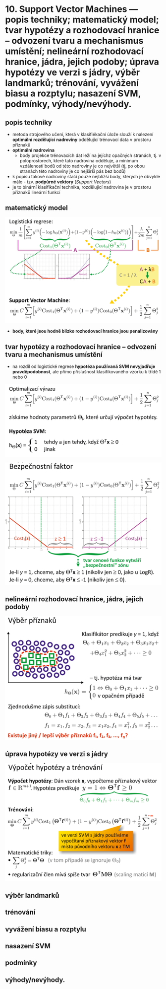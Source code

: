 # 10. Support Vector Machines — popis techniky; matematický model; tvar hypotézy a rozhodovacı́ hranice – odvozenı́ tvaru a mechanismus umı́stěnı́; nelineárnı́ rozhodovacı́ hranice, jádra, jejich podoby; úprava hypotézy ve verzi s jádry, výběr landmarků; trénovánı́, vyváženı́ biasu a rozptylu; nasazenı́ SVM, podmı́nky, výhody/nevýhody.

## popis techniky
- metoda strojového učení, která v klasifiékační úlože slouží k nalezení **optimální rozdělující nadroviny** oddělující trénovací data v prostoru příznaků
- **optimální nadrovina**
    - body projekce trénovacích dat leží na jejíchz opačných stranách, tj. v poloprostorech, které tato nadrovina odděluje, a minimum vzdáleností bodů od této nadroviny je co největší (tj, po obou stranách této nadroviny je co nejšírší pás bez bodů)
- k popisu takové nadroviny stačí pouze nejbližší body, kterých je obvykle málo - tzv. **podpůrné vektory** (_Support Vectors_)
- je to binární klasifikační technika, rozdělující nadrovina je v prostoru příznaků lineární funkcí 

## matematický model
![](res/model.png)

- **body, které jsou hodně blízko rozhodovací hranice jsou penalizovány**

## tvar hypotézy a rozhodovacı́ hranice – odvozenı́ tvaru a mechanismus umı́stěnı́

- na rozdíl od logistické regrese **hypotéza používaná SVM nevyjadřuje pravděpodobnost**, ale přímo příslušnost klasifikovaného  vzorku k třídě 1 nebo 0

![](res/hypothesis.png)

![](res/safezone.png)

## nelineárnı́ rozhodovacı́ hranice, jádra, jejich podoby

![](res/decision-boundary.png)

## úprava hypotézy ve verzi s jádry

![](res/nl-hypothesis.png)

## výběr landmarků

## trénovánı́ 

## vyváženı́ biasu a rozptylu

## nasazenı́ SVM

## podmı́nky

## výhody/nevýhody.

